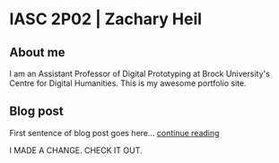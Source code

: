 # IASC 2P02 | Zachary Heil

## About me

I am an Assistant Professor of Digital Prototyping at Brock University's Centre for Digital Humanities. This is my awesome portfolio site.


## Blog post

First sentence of blog post goes here... [continue reading](https://zackjheil.github.io/)

I MADE A CHANGE. CHECK IT OUT.
